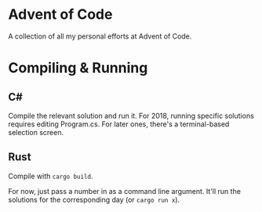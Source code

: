 # Advent of Code
A collection of all my personal efforts at Advent of Code.

# Compiling & Running
## C#
Compile the relevant solution and run it. For 2018, running specific solutions
requires editing Program.cs. For later ones, there's a terminal-based selection
screen.

## Rust
Compile with `cargo build`.

For now, just pass a number in as a command line argument. It'll run the
solutions for the corresponding day (or `cargo run x`).